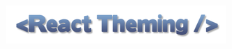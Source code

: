 [<img src="logoReact-theming.png" align="center" class="logo" height="88" width="550"/>](https://github.com/sm-react/react-theming)
